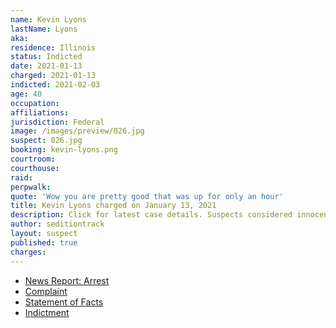 ```yaml
---
name: Kevin Lyons
lastName: Lyons
aka:
residence: Illinois
status: Indicted
date: 2021-01-13
charged: 2021-01-13
indicted: 2021-02-03
age: 40
occupation:
affiliations:
jurisdiction: Federal
image: /images/preview/026.jpg
suspect: 026.jpg
booking: kevin-lyons.png
courtroom:
courthouse:
raid:
perpwalk:
quote: 'Wow you are pretty good that was up for only an hour'
title: Kevin Lyons charged on January 13, 2021
description: Click for latest case details. Suspects considered innocent until proven guilty.
author: seditiontrack
layout: suspect
published: true
charges:
---
```


- [News Report: Arrest](https://chicago.suntimes.com/2021/1/13/22229436/chicago-man-facing-federal-charges-following-last-weeks-u-s-capitol-riot)
- [Complaint](https://cdn.vox-cdn.com/uploads/chorus_asset/file/22233841/Lyons_complaint__DCD_.pdf)
- [Statement of Facts](https://www.justice.gov/opa/page/file/1353451/download)
- [Indictment](https://www.justice.gov/usao-dc/case-multi-defendant/file/1366106/download)
